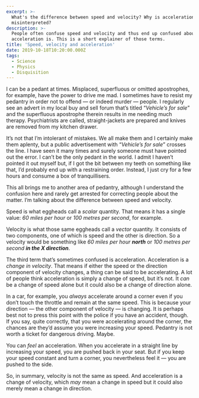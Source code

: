 ```yaml
---
excerpt: >-
  What's the difference between speed and velocity? Why is acceleration often
  misinterpreted?
description: >-
  People often confuse speed and velocity and thus end up confused about what
  acceleration is. This is a short explainer of those terms.
title: 'Speed, velocity and acceleration'
date: 2019-10-18T10:20:00.000Z
tags:
  - Science
  - Physics
  - Disquisition
---
```

I can be a pedant at times. Misplaced, superfluous or omitted apostrophes, for example, have the power to drive me mad. I sometimes have to resist my pedantry in order not to offend — or indeed murder — people. I regularly see an advert in my local buy and sell forum that’s titled “_Vehicle’s for sale_” and the superfluous apostrophe therein results in me needing much therapy. Psychiatrists are called, straight-jackets are prepared and knives are removed from my kitchen drawer.

It’s not that I’m intolerant of mistakes. We all make them and I certainly make them aplenty, but a public advertisement with “_Vehicle’s for sale_” crosses the line. I have seen it many times and surely someone must have pointed out the error. I can’t be the only pedant in the world. I admit I haven’t pointed it out myself but, if I got the bit between my teeth on something like that, I’d probably end up with a restraining order. Instead, I just cry for a few hours and consume a box of tranquillisers.

This all brings me to another area of pedantry, although I understand the confusion here and rarely get arrested for correcting people about the matter. I’m talking about the difference between speed and velocity.

Speed is what eggheads call a _scalar_ quantity. That means it has a single value: _60 miles per hour_ or _100 metres per second_, for example.

Velocity is what those same eggheads call a _vector_ quantity. It consists of two components, one of which is speed and the other is direction. So a velocity would be something like _60 miles per hour **north**_ or _100 metres per second **in the X direction**_.

The third term that’s sometimes confused is acceleration. Acceleration is a _change in velocity_. That means if either the speed or the direction component of velocity changes, a thing can be said to be accelerating. A lot of people think acceleration is simply a change of speed, but it’s not. It _can_ be a change of speed alone but it could also be a change of direction alone.

In a car, for example, you _always_ accelerate around a corner even if you don’t touch the throttle and remain at the same speed. This is because your direction — the other component of velocity — is changing. It is perhaps best not to press this point with the police if you have an accident, though. If you say, quite correctly, that you were accelerating around the corner, the chances are they’d assume you were increasing your speed. Pedantry is not worth a ticket for dangerous driving. Maybe.

You can _feel_ an acceleration. When you accelerate in a straight line by increasing your speed, you are pushed back in your seat. But if you keep your speed constant and turn a corner, you nevertheless feel it — you are pushed to the side.

So, in summary, velocity is not the same as speed. And acceleration is a change of velocity, which _may_ mean a change in speed but it could also merely mean a change in direction.

